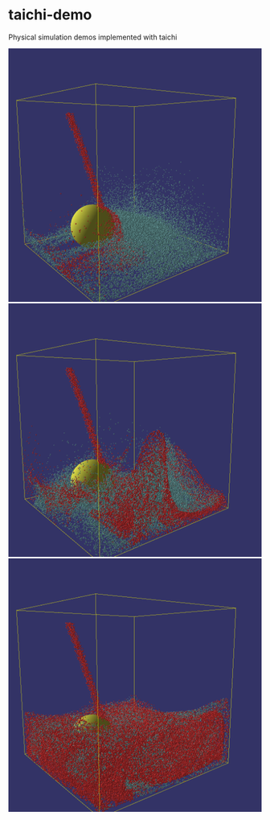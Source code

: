 # taichi-demo
Physical simulation demos implemented with taichi

![](intro/000080.png)
![](intro/000307.png)
![](intro/001451.png)